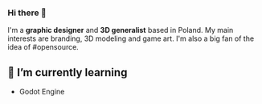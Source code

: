 ### Hi there 👋
I'm a **graphic designer** and **3D generalist** based in Poland. My main interests are branding, 3D modeling and game art. I'm also a big fan of the idea of #opensource.

## 🌱 I’m currently learning
- Godot Engine
<!--
**norkoval/norkoval** is a ✨ _special_ ✨ repository because its `README.md` (this file) appears on your GitHub profile.

Here are some ideas to get you started:

- 🔭 I’m currently working on ...
- 🌱 I’m currently learning ...
- 👯 I’m looking to collaborate on ...
- 🤔 I’m looking for help with ...
- 💬 Ask me about ...
- 📫 How to reach me: ...
- 😄 Pronouns: ...
- ⚡ Fun fact: ...
-->
